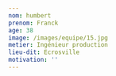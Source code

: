 ```yaml
---
nom: humbert
prenom: Franck
age: 38
image: /images/equipe/15.jpg
metier: Ingénieur production
lieu-dit: Ecrosville
motivation: ''
---
```

